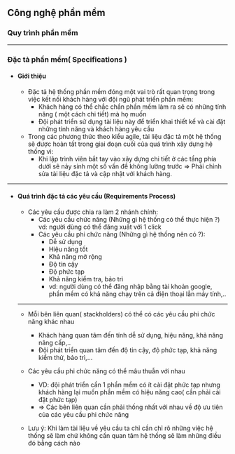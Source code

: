 ## Công nghệ phần mềm

### Quy trình phần mềm
---

### Đặc tả phần mềm( Specifications )
- #### Giới thiệu

    - Đặc tả hệ thống phần mềm đóng một vai trò rất quan trọng trong việc kết nối khách hàng với đội ngũ phát triển phần mềm:
        -  Khách hàng có thể chắc chắn phần mềm làm ra sẽ có những tính năng ( một cách chi tiết) mà họ muốn
        -  Đội phát triển sử dụng tài liệu này để triển khai thiết kế và cài đặt những tính năng và khách hàng yêu cầu
    - Trong các phương thức theo kiểu agile, tài liệu đặc tả một hệ thống sẽ được hoàn tất trong giai đoạn cuối của quá trình xây dựng hệ thống vì:
        - Khi lập trình viên bắt tay vào xây dựng chi tiết ở các tầng phía dưới sẽ nảy sinh một số vấn đề không lường trước
      => Phải chỉnh sửa tài liệu đặc tả và cập nhật với khách hàng.
---

- #### Quá trình đặc tả các yêu cầu (Requirements Process)

    - Các yêu cầu được chia ra làm 2 nhánh chính:
        - Các yêu cầu chức năng (Những gì hệ thống có thể thực hiện ?)
            vd: người dùng có thể đăng xuất với 1 click
        - Các yêu cầu phi chức năng (Những gì hệ thống nên có ?):
            -  Dễ sử dụng
            -  Hiệu năng tốt
            -  Khả năng mở rộng
            -  Độ tin cậy
            -  Độ phức tạp
            -  Khả năng kiểm tra, bảo trì
            + vd: người dùng có thể đăng nhập bằng tài khoản google, phần mềm có khả năng chạy trên cả điện thoại lẫn máy tính,..
    ---
    - Mỗi bên liên quan( stackholders) có thể có các yêu cầu phi chức năng khác nhau
        - Khách hàng quan tâm đến tính dễ sử dụng, hiệu năng, khả năng nâng cấp,..
        - Đội phát triển quan tâm đến độ tin cậy, độ phức tạp, khả năng kiểm thử, bảo trì,...

    - Các yêu cầu phi chức năng có thể mâu thuẫn với nhau
        - VD: đội phát triển cần 1 phần mềm có ít cài đặt phức tạp nhưng khách hàng lại muốn phần mềm có hiệu năng cao( cần phải cài đặt phức tạp)
        - => Các bên liên quan cần phải thống nhất với nhau về độ ưu tiên của các yêu cầu phi chức năng
    - Lưu ý: Khi làm tài liệu về yêu cầu ta chỉ cần chỉ rõ những việc hệ thống sẽ làm chứ không cần quan tâm hệ thống sẽ làm những điều đó bằng cách nào